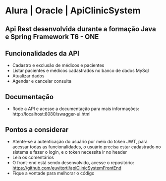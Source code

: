 # Alura | Oracle | ApiClinicSystem

## Api Rest desenvolvida durante a formação Java e Spring Framework T6 - ONE

## Funcionalidades da API
- Cadastro e exclusão de médicos e pacientes
- Listar pacientes e médicos cadastrados no banco de dados MySql
- Atualizar dados
- Agendar e cancelar consulta

## Documentação
- Rode a API e acesse a documentação para mais informações: http://localhost:8080/swagger-ui.html

## Pontos a considerar
- Atente-se a autenticação do usuário por meio do token JWT, para acessar todas as funcionalidades, o usuário precisa estar cadastrado no sistema e fazer o login, e o token necessita ir no header
- Leia os comentários
- O front-end está sendo desenvolvido, acesse o repositório: https://github.com/euvitorti/apiClinicSystemFrontEnd
- Fique a vontade para melhorar o código
